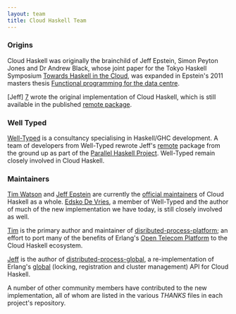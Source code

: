 ```yaml
---
layout: team
title: Cloud Haskell Team
---
```


### Origins

Cloud Haskell was originally the brainchild of Jeff Epstein, Simon Peyton Jones
and Dr Andrew Black, whose joint paper for the Tokyo Haskell Symposium
[Towards Haskell in the Cloud][1], was expanded in Epstein's 2011 masters thesis
[Functional programming for the data centre][2].

[Jeff] [7] wrote the original implementation of Cloud Haskell, which is still
available in the published [remote package][3].

### Well Typed

[Well-Typed][4] is a consultancy specialising in Haskell/GHC development. A team
of developers from Well-Typed rewrote Jeff's [remote][3] package from the ground
up as part of the [Parallel Haskell Project][5]. Well-Typed remain closely involved
in Cloud Haskell.

### Maintainers

[Tim Watson][6] and [Jeff Epstein][7] are currently the [official maintainers][9]
of Cloud Haskell as a whole. [Edsko De Vries][13], a member of Well-Typed and the
author of much of the new implementation we have today, is still closely involved
as well.

[Tim][6] is the primary author and maintainer of [disributed-process-platform][8];
an effort to port many of the benefits of Erlang's [Open Telecom Platform][10] to
the Cloud Haskell ecosystem.

[Jeff][7] is the author of [distributed-process-global][11], a re-implementation of
Erlang's [global][12] (locking, registration and cluster management) API for
Cloud Haskell.

A number of other community members have contributed to the new implementation,
all of whom are listed in the various *THANKS* files in each project's repository.

[1]: http://research.microsoft.com/en-us/um/people/simonpj/papers/parallel/remote.pdf
[2]: http://research.microsoft.com/en-us/um/people/simonpj/papers/parallel/epstein-thesis.pdf
[3]: http://hackage.haskell.org/package/remote-0.1.1
[4]: http://www.well-typed.com
[5]: http://www.haskell.org/haskellwiki/Parallel_GHC_Project
[6]: https://github.com/hyperthunk
[7]: https://github.com/jepst
[8]: https://github.com/haskell-distributed/disributed-process-platform
[9]: http://hackage.haskell.org/trac/ghc/wiki/Contributors
[10]: http://en.wikipedia.org/wiki/Open_Telecom_Platform
[11]: https://github.com/jepst/distributed-process-global
[12]: http://www.erlang.org/doc/man/global.html
[13]: https://github.com/edsko

